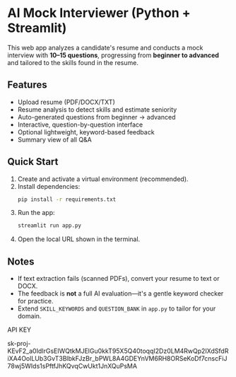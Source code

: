 
# AI Mock Interviewer (Python + Streamlit)

This web app analyzes a candidate's resume and conducts a mock interview with **10–15 questions**, progressing from **beginner to advanced** and tailored to the skills found in the resume.

## Features
- Upload resume (PDF/DOCX/TXT)
- Resume analysis to detect skills and estimate seniority
- Auto-generated questions from beginner → advanced
- Interactive, question-by-question interface
- Optional lightweight, keyword-based feedback
- Summary view of all Q&A

## Quick Start

1. Create and activate a virtual environment (recommended).
2. Install dependencies:
   ```bash
   pip install -r requirements.txt
   ```
3. Run the app:
   ```bash
   streamlit run app.py
   ```
4. Open the local URL shown in the terminal.

## Notes
- If text extraction fails (scanned PDFs), convert your resume to text or DOCX.
- The feedback is **not** a full AI evaluation—it's a gentle keyword checker for practice.
- Extend `SKILL_KEYWORDS` and `QUESTION_BANK` in `app.py` to tailor for your domain.


API KEY         


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
